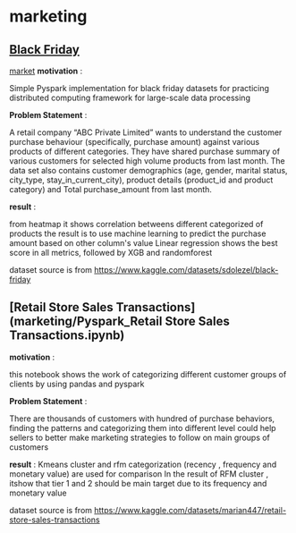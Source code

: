 # marketing
## [Black Friday](marketing/Black_Friday.ipynb)
[market](marketing/README.md)
**motivation** :

Simple Pyspark implementation for black friday datasets for practicing distributed computing framework 
for large-scale data processing

**Problem Statement** : 

A retail company “ABC Private Limited” wants to understand the customer purchase behaviour (specifically, purchase amount) 
against various products of different categories. They have shared purchase summary of various customers for selected high 
volume products from last month. The data set also contains customer demographics (age, gender, marital status, city_type, 
stay_in_current_city), product details (product_id and product category) and Total purchase_amount from last month.

**result** :

from heatmap it shows correlation betweens different categorized of products
the result is to use machine learning to predict the purchase amount based on other column's value
Linear regression shows the best score in all metrics, followed by XGB and randomforest

dataset source is from https://www.kaggle.com/datasets/sdolezel/black-friday


## [Retail Store Sales Transactions](marketing/Pyspark_Retail Store Sales Transactions.ipynb)

**motivation** :

this notebook shows the work of categorizing different customer groups of clients by using pandas and pyspark

**Problem Statement** : 

There are thousands of customers with hundred of purchase behaviors, finding the patterns and categorizing them into
different level could help sellers to better make marketing strategies to follow on main groups of customers

**result** :
Kmeans cluster and rfm categorization (recency , frequency and monetary value) are used for comparison
In the result of RFM cluster , itshow that tier 1 and 2 should be main target due to its frequency and monetary value

dataset source is from https://www.kaggle.com/datasets/marian447/retail-store-sales-transactions

